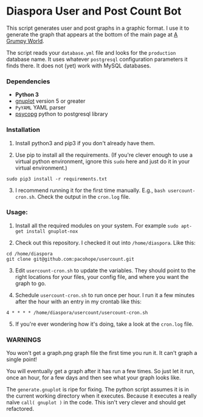 Diaspora User and Post Count Bot
=======================

This script generates user and post graphs in a graphic format. I use it to generate the graph that appears at the bottom of the main page at [A Grumpy World](https://a.grumpy.world/).

The script reads your `database.yml` file and looks for the `production` database name. It uses whatever `postgresql` configuration parameters it finds there. It does not (yet) work with MySQL databases.

### Dependencies

-   **Python 3**
-   [gnuplot](http://www.gnuplot.info/) version 5 or greater
-   `PyYAML` YAML parser
-   [psycopg](http://initd.org/psycopg/) python to postgresql library

### Installation

1. Install python3 and pip3 if you don't already have them.

2. Use pip to install all the requirements. (If you're clever enough to use a virtual python environment, ignore this `sudo` here and just do it in your virtual environment.)
```shell
sudo pip3 install -r requirements.txt
```
3. I recommend running it for the first time manually. E.g., `bash usercount-cron.sh`. Check the output in the `cron.log` file.

### Usage:

1. Install all the required modules on your system. For example `sudo apt-get install gnuplot-nox`

2. Check out this repository. I checked it out into `/home/diaspora`. Like this:
```shell
cd /home/diaspora
git clone git@github.com:pacohope/usercount.git
```

3. Edit `usercount-cron.sh` to update the variables. They should point to the right locations for your files, your config file, and where you want the graph to go.

4. Schedule `usercount-cron.sh` to run once per hour. I run it a few minutes after the hour with an entry in my crontab like this:
```
4 * * * * /home/diaspora/usercount/usercount-cron.sh
```

5. If you're ever wondering how it's doing, take a look at the `cron.log` file.

### WARNINGS

You won't get a graph.png graph file the first time you run it. It can't graph a single point!

You will eventually get a graph after it has run a few times. So just let it run, once an hour, for a few days and then see what your graph looks like.

The `generate.gnuplot` is ripe for fixing. The python script assumes it is in the current working directory when it executes. Because it executes a really naïve `call( gnuplot )` in the code. This isn't very clever and should get refactored.